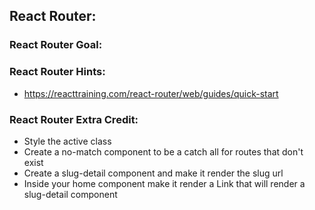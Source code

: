 ## React Router:
<!-- - Inside your react folder -->
<!-- - use npx create-react-app react-router -->
### React Router Goal: 
<!-- - The website should have a navigation of Home, About, Contact, and Blog -->
<!-- - Using react-router-dom make sure all the routes go to each indivual page -->
<!-- - For instance if I click on About it should take me to localhost:3000/about and render the About component -->
### React Router Hints:
- https://reacttraining.com/react-router/web/guides/quick-start
<!-- - Create a navigation.js file -->
<!-- - Create a home about, contact and blog file -->
<!-- - You will need BrowserRouter, Route, Switch, and NavLink for this to all work correctly -->
### React Router Extra Credit:
- Style the active class
- Create a no-match component to be a catch all for routes that don't exist
- Create a slug-detail component and make it render the slug url
- Inside your home component make it render a Link that will render a slug-detail component
